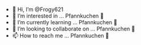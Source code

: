 - 👋 Hi, I’m @Frogy621
- 👀 I’m interested in ... Pfannkuchen 🥞
- 🌱 I’m currently learning ... Pfannkuchen 🥞
- 💞️ I’m looking to collaborate on ... Pfannkuchen 🥞
- 📫 How to reach me ... Pfannkuchen 🥞

<!---
Frogy621/Frogy621 is a ✨ special ✨ repository because its `README.md` (this file) appears on your GitHub profile.
You can click the Preview link to take a look at your changes.
--->
